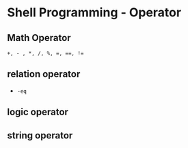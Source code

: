 # Shell Programming - Operator

## Math Operator

`+, - , *, /, %, =, ==, !=`

## relation operator

- `-eq`

## logic operator

## string operator

